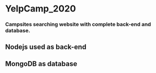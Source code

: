 # YelpCamp_2020
### Campsites searching website with complete back-end and database.
## Nodejs used as back-end
## MongoDB as database
